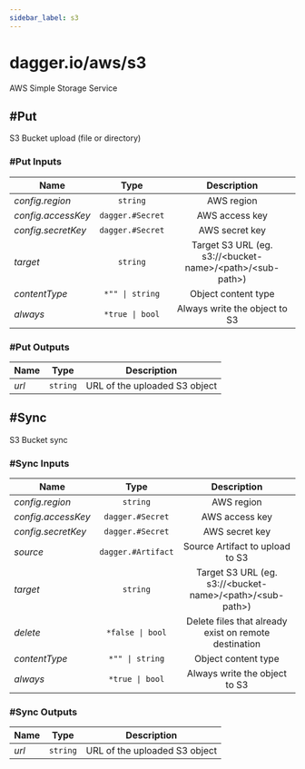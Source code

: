 ```yaml
---
sidebar_label: s3
---
```


# dagger.io/aws/s3

AWS Simple Storage Service

## #Put

S3 Bucket upload (file or directory)

### #Put Inputs

| Name                 | Type                | Description                                                      |
| -------------        |:-------------:      |:-------------:                                                   |
|*config.region*       | `string`            |AWS region                                                        |
|*config.accessKey*    | `dagger.#Secret`    |AWS access key                                                    |
|*config.secretKey*    | `dagger.#Secret`    |AWS secret key                                                    |
|*target*              | `string`            |Target S3 URL (eg. s3://\<bucket-name\>/\<path\>/\<sub-path\>)    |
|*contentType*         | `*"" \| string`     |Object content type                                               |
|*always*              | `*true \| bool`     |Always write the object to S3                                     |

### #Put Outputs

| Name             | Type              | Description                     |
| -------------    |:-------------:    |:-------------:                  |
|*url*             | `string`          |URL of the uploaded S3 object    |

## #Sync

S3 Bucket sync

### #Sync Inputs

| Name                 | Type                  | Description                                                      |
| -------------        |:-------------:        |:-------------:                                                   |
|*config.region*       | `string`              |AWS region                                                        |
|*config.accessKey*    | `dagger.#Secret`      |AWS access key                                                    |
|*config.secretKey*    | `dagger.#Secret`      |AWS secret key                                                    |
|*source*              | `dagger.#Artifact`    |Source Artifact to upload to S3                                   |
|*target*              | `string`              |Target S3 URL (eg. s3://\<bucket-name\>/\<path\>/\<sub-path\>)    |
|*delete*              | `*false \| bool`      |Delete files that already exist on remote destination             |
|*contentType*         | `*"" \| string`       |Object content type                                               |
|*always*              | `*true \| bool`       |Always write the object to S3                                     |

### #Sync Outputs

| Name             | Type              | Description                     |
| -------------    |:-------------:    |:-------------:                  |
|*url*             | `string`          |URL of the uploaded S3 object    |
